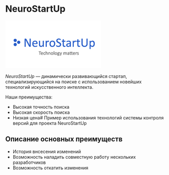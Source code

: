 # NeuroStartUp

![](logo.png)

*NeuroStartUp* — динамически развивающийся стартап, специализирующийся на поиске с использованием новейших технологий искусственного интеллекта.

Наши преимущества:
* Высокая точность поиска
* Высокая скорость поиска
* Низкая цена# Пример использования технологий системы контроля версий для проекта NeuroStartUp

## Описание основных преимуществ

* История внсесения изменений
* Возможность наладить совместную работу нескольких разработчиков
* Возможность откатить изменения 
